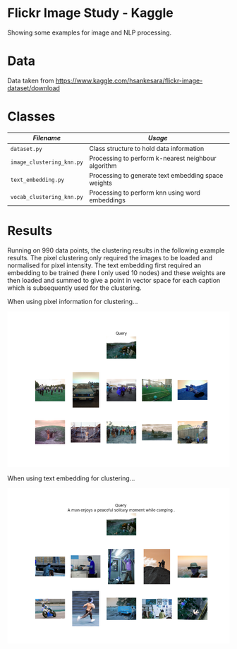 # Flickr Image Study - Kaggle

Showing some examples for image and NLP processing.

# Data

Data taken from https://www.kaggle.com/hsankesara/flickr-image-dataset/download

# Classes

| *Filename* | *Usage* |
| --- | --- |
| `dataset.py` | Class structure to hold data information |
| `image_clustering_knn.py` | Processing to perform k-nearest neighbour algorithm |
| `text_embedding.py` | Processing to generate text embedding space weights |
| `vocab_clustering_knn.py` | Processing to perform knn using word embeddings |

# Results

Running on 990 data points, the clustering results in the following example results. The pixel clustering only required the images to be loaded and normalised for pixel intensity. The text embedding first required an embedding to be trained (here I only used 10 nodes) and these weights are then loaded and summed to give a point in vector space for each caption which is subsequently used for the clustering.

When using pixel information for clustering...

![example](similar_images/similar_1423997242.jpg.png)

When using text embedding for clustering...

![example](similar_text/similar_1423997242.jpg.png)

